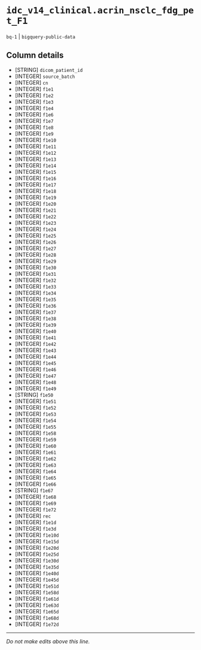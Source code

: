 # `idc_v14_clinical.acrin_nsclc_fdg_pet_F1`
`bq-1` | `bigquery-public-data`

## Column details
* [STRING]    `dicom_patient_id`
* [INTEGER]   `source_batch`
* [INTEGER]   `cn`
* [INTEGER]   `f1e1`
* [INTEGER]   `f1e2`
* [INTEGER]   `f1e3`
* [INTEGER]   `f1e4`
* [INTEGER]   `f1e6`
* [INTEGER]   `f1e7`
* [INTEGER]   `f1e8`
* [INTEGER]   `f1e9`
* [INTEGER]   `f1e10`
* [INTEGER]   `f1e11`
* [INTEGER]   `f1e12`
* [INTEGER]   `f1e13`
* [INTEGER]   `f1e14`
* [INTEGER]   `f1e15`
* [INTEGER]   `f1e16`
* [INTEGER]   `f1e17`
* [INTEGER]   `f1e18`
* [INTEGER]   `f1e19`
* [INTEGER]   `f1e20`
* [INTEGER]   `f1e21`
* [INTEGER]   `f1e22`
* [INTEGER]   `f1e23`
* [INTEGER]   `f1e24`
* [INTEGER]   `f1e25`
* [INTEGER]   `f1e26`
* [INTEGER]   `f1e27`
* [INTEGER]   `f1e28`
* [INTEGER]   `f1e29`
* [INTEGER]   `f1e30`
* [INTEGER]   `f1e31`
* [INTEGER]   `f1e32`
* [INTEGER]   `f1e33`
* [INTEGER]   `f1e34`
* [INTEGER]   `f1e35`
* [INTEGER]   `f1e36`
* [INTEGER]   `f1e37`
* [INTEGER]   `f1e38`
* [INTEGER]   `f1e39`
* [INTEGER]   `f1e40`
* [INTEGER]   `f1e41`
* [INTEGER]   `f1e42`
* [INTEGER]   `f1e43`
* [INTEGER]   `f1e44`
* [INTEGER]   `f1e45`
* [INTEGER]   `f1e46`
* [INTEGER]   `f1e47`
* [INTEGER]   `f1e48`
* [INTEGER]   `f1e49`
* [STRING]    `f1e50`
* [INTEGER]   `f1e51`
* [INTEGER]   `f1e52`
* [INTEGER]   `f1e53`
* [INTEGER]   `f1e54`
* [INTEGER]   `f1e55`
* [INTEGER]   `f1e58`
* [INTEGER]   `f1e59`
* [INTEGER]   `f1e60`
* [INTEGER]   `f1e61`
* [INTEGER]   `f1e62`
* [INTEGER]   `f1e63`
* [INTEGER]   `f1e64`
* [INTEGER]   `f1e65`
* [INTEGER]   `f1e66`
* [STRING]    `f1e67`
* [INTEGER]   `f1e68`
* [INTEGER]   `f1e69`
* [INTEGER]   `f1e72`
* [INTEGER]   `rec`
* [INTEGER]   `f1e1d`
* [INTEGER]   `f1e3d`
* [INTEGER]   `f1e10d`
* [INTEGER]   `f1e15d`
* [INTEGER]   `f1e20d`
* [INTEGER]   `f1e25d`
* [INTEGER]   `f1e30d`
* [INTEGER]   `f1e35d`
* [INTEGER]   `f1e40d`
* [INTEGER]   `f1e45d`
* [INTEGER]   `f1e51d`
* [INTEGER]   `f1e58d`
* [INTEGER]   `f1e61d`
* [INTEGER]   `f1e63d`
* [INTEGER]   `f1e65d`
* [INTEGER]   `f1e68d`
* [INTEGER]   `f1e72d`

-------------------------------------------------------------------------------
*Do not make edits above this line.*
